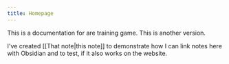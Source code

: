 ```yaml
---
title: Homepage
---
```


This is a documentation for are training game. This is another version. 

I've created [[That note|this note]] to demonstrate how I can link notes here with Obsidian and to test, if it also works on the website.
